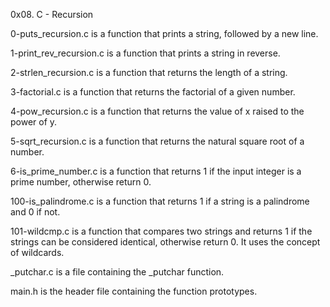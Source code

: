 0x08. C - Recursion

0-puts_recursion.c is a function that prints a string, followed by a new line.

1-print_rev_recursion.c is a function that prints a string in reverse.

2-strlen_recursion.c is a function that returns the length of a string.

3-factorial.c is a function that returns the factorial of a given number.

4-pow_recursion.c is a function that returns the value
of x raised to the power of y.

5-sqrt_recursion.c is a function that returns the natural
square root of a number.

6-is_prime_number.c is a function that returns 1 if the input integer is a
prime number, otherwise return 0.

100-is_palindrome.c is a function that returns 1 if a string is a
palindrome and 0 if not.

101-wildcmp.c is a function that compares two strings and returns 1 if
the strings can be considered identical, otherwise return 0.
It uses the concept of wildcards.

_putchar.c is a file containing the _putchar function.

main.h is the header file containing the function prototypes.
